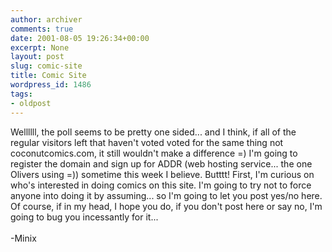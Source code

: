 ```yaml
---
author: archiver
comments: true
date: 2001-08-05 19:26:34+00:00
excerpt: None
layout: post
slug: comic-site
title: Comic Site
wordpress_id: 1486
tags:
- oldpost
---
```


Wellllll, the poll seems to be pretty one sided... and I think, if all of the regular visitors left that haven't voted voted for the same thing not coconutcomics.com, it still wouldn't make a difference =)  I'm going to register the domain and sign up for ADDR (web hosting service... the one Olivers using =)) sometime this week I believe.  Butttt!  First, I'm curious on who's interested in doing comics on this site.  I'm going to try not to force anyone into doing it by assuming... so I'm going to let you post yes/no here.  Of course, if in my head, I hope you do, if you don't post here or say no, I'm going to bug you incessantly for it...<br /><br />-Minix